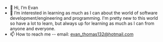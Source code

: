 - 👋 Hi, I’m Evan
- 👀 I’m interested in learning as much as I can about the world of software development/engineering and programming. I'm pretty new to this world so have a lot to learn, but always up for learning as much as I can from anyone and everyone.
- 📫 How to reach me -- email: evan_thomas132@hotmail.com

<!---
evan-thomas/evan-thomas is a ✨ special ✨ repository because its `README.md` (this file) appears on your GitHub profile.
You can click the Preview link to take a look at your changes.
--->
